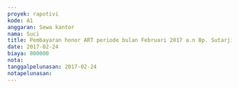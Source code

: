 ```yaml
---
proyek: rapotivi
kode: A1
anggaran: Sewa kantor
nama: Suci
title: Pembayaran honor ART periode bulan Februari 2017 a.n Bp. Sutarji
date: 2017-02-24
biaya: 800000
nota:
tanggalpelunasan: 2017-02-24
notapelunasan:
---
```

